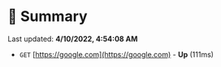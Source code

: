 # 📖 Summary
Last updated: **4/10/2022, 4:54:08 AM**

- `GET` [https://google.com](https://google.com) - **Up** (111ms)
